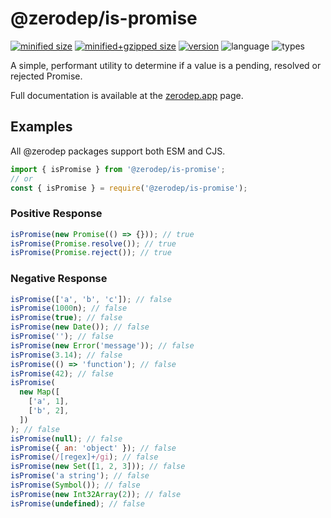 # @zerodep/is-promise

[![minified size](https://img.shields.io/bundlephobia/min/@zerodep/is-promise?style=flat-square&color=blue)](https://bundlephobia.com/package/@zerodep/is-promise)
[![minified+gzipped size](https://img.shields.io/bundlephobia/minzip/@zerodep/is-promise?style=flat-square&color=blue)](https://bundlephobia.com/package/@zerodep/is-promise)
[![version](https://img.shields.io/npm/v/@zerodep/is-promise?style=flat-square&color=blue)](https://www.npmjs.com/package/@zerodep/is-promise)
![language](https://img.shields.io/badge/typescript-100%25-blue?style=flat-square)
![types](https://img.shields.io/badge/types-included-blue?style=flat-square)

A simple, performant utility to determine if a value is a pending, resolved or rejected Promise.

Full documentation is available at the [zerodep.app](http://zerodep.app/is/[rp,ose]) page.

## Examples

All @zerodep packages support both ESM and CJS.

```javascript
import { isPromise } from '@zerodep/is-promise';
// or
const { isPromise } = require('@zerodep/is-promise');
```

### Positive Response

```javascript
isPromise(new Promise(() => {})); // true
isPromise(Promise.resolve()); // true
isPromise(Promise.reject()); // true
```

### Negative Response

```javascript
isPromise(['a', 'b', 'c']); // false
isPromise(1000n); // false
isPromise(true); // false
isPromise(new Date()); // false
isPromise(''); // false
isPromise(new Error('message')); // false
isPromise(3.14); // false
isPromise(() => 'function'); // false
isPromise(42); // false
isPromise(
  new Map([
    ['a', 1],
    ['b', 2],
  ])
); // false
isPromise(null); // false
isPromise({ an: 'object' }); // false
isPromise(/[regex]+/gi); // false
isPromise(new Set([1, 2, 3])); // false
isPromise('a string'); // false
isPromise(Symbol()); // false
isPromise(new Int32Array(2)); // false
isPromise(undefined); // false
```
